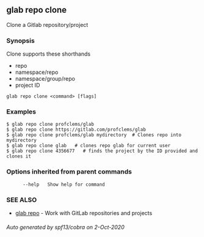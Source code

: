 ## glab repo clone

Clone a Gitlab repository/project

### Synopsis

Clone supports these shorthands
- repo
- namespace/repo
- namespace/group/repo
- project ID


```
glab repo clone <command> [flags]
```

### Examples

```
$ glab repo clone profclems/glab
$ glab repo clone https://gitlab.com/profclems/glab
$ glab repo clone profclems/glab mydirectory  # Clones repo into mydirectory
$ glab repo clone glab   # clones repo glab for current user 
$ glab repo clone 4356677   # finds the project by the ID provided and clones it

```

### Options inherited from parent commands

```
      --help   Show help for command
```

### SEE ALSO

* [glab repo](glab_repo.md)	 - Work with GitLab repositories and projects

###### Auto generated by spf13/cobra on 2-Oct-2020
